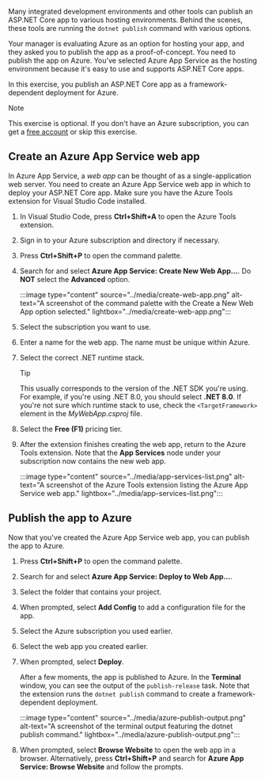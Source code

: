 Many integrated development environments and other tools can publish an ASP.NET Core app to various hosting environments. Behind the scenes, these tools are running the `dotnet publish` command with various options.

Your manager is evaluating Azure as an option for hosting your app, and they asked you to publish the app as a proof-of-concept. You need to publish the app on Azure. You've selected Azure App Service as the hosting environment because it's easy to use and supports ASP.NET Core apps.

In this exercise, you publish an ASP.NET Core app as a framework-dependent deployment for Azure.

> [!NOTE]
> This exercise is optional. If you don't have an Azure subscription, you can get a [free account](https://azure.microsoft.com/pricing/purchase-options/azure-account?cid=msft_learn) or skip this exercise. 

## Create an Azure App Service web app

In Azure App Service, a *web app* can be thought of as a single-application web server. You need to create an Azure App Service web app in which to deploy your ASP.NET Core app. Make sure you have the Azure Tools extension for Visual Studio Code installed.

1. In Visual Studio Code, press **Ctrl+Shift+A** to open the Azure Tools extension.
1. Sign in to your Azure subscription and directory if necessary.
1. Press **Ctrl+Shift+P** to open the command palette.
1. Search for and select **Azure App Service: Create New Web App...**. Do **NOT** select the **Advanced** option.

    :::image type="content" source="../media/create-web-app.png" alt-text="A screenshot of the command palette with the Create a New Web App option selected."  lightbox="../media/create-web-app.png":::

1. Select the subscription you want to use.
1. Enter a name for the web app. The name must be unique within Azure.
1. Select the correct .NET runtime stack.

    > [!TIP]
    > This usually corresponds to the version of the .NET SDK you're using. For example, if you're using .NET 8.0, you should select **.NET 8.0**. If you're not sure which runtime stack to use, check the `<TargetFramework>` element in the *MyWebApp.csproj* file.

1. Select the **Free (F1)** pricing tier.
1. After the extension finishes creating the web app, return to the Azure Tools extension. Note that the **App Services** node under your subscription now contains the new web app.

    :::image type="content" source="../media/app-services-list.png" alt-text="A screenshot of the Azure Tools extension listing the Azure App Service web app."  lightbox="../media/app-services-list.png":::

## Publish the app to Azure

Now that you've created the Azure App Service web app, you can publish the app to Azure.

1. Press **Ctrl+Shift+P** to open the command palette.
1. Search for and select **Azure App Service: Deploy to Web App...**.
1. Select the folder that contains your project.
1. When prompted, select **Add Config** to add a configuration file for the app.
1. Select the Azure subscription you used earlier.
1. Select the web app you created earlier.
1. When prompted, select **Deploy**.

    After a few moments, the app is published to Azure. In the **Terminal** window, you can see the output of the `publish-release` task. Note that the extension runs the `dotnet publish` command to create a framework-dependent deployment.

    :::image type="content" source="../media/azure-publish-output.png" alt-text="A screenshot of the terminal output featuring the dotnet publish command."  lightbox="../media/azure-publish-output.png":::

1. When prompted, select **Browse Website** to open the web app in a browser. Alternatively, press **Ctrl+Shift+P** and search for **Azure App Service: Browse Website** and follow the prompts.

    